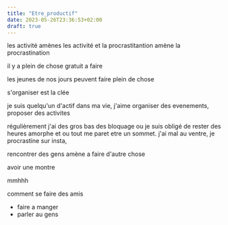```yaml
---
title: "Etre_productif"
date: 2023-05-26T23:36:53+02:00
draft: true
---
```


les activité amènes les activité et la procrastitantion amène la procrastination

il y a plein de chose gratuit a faire

les jeunes de nos jours peuvent faire plein de chose

s'organiser est la clée

je suis quelqu'un d'actif dans ma vie, j'aime organiser des evenements, proposer des activites

régulièrement j'ai des gros bas des bloquage ou je suis obligé de rester des heures amorphe et ou tout me paret etre un sommet. j'ai mal au ventre, je procrastine sur insta,

rencontrer des gens amène a faire d'autre chose

avoir une montre


mmhhh

comment se faire des amis

- faire a manger
- parler au gens 